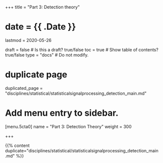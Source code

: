 +++
title = "Part 3: Detection theory"

# date = {{ .Date }}
lastmod = 2020-05-26

draft = false  # Is this a draft? true/false
toc = true  # Show table of contents? true/false
type = "docs"  # Do not modify.

# duplicate page

duplicated_page = "disciplines/statistical/statisticalsignalprocessing_detection_main.md"

# Add menu entry to sidebar.
[menu.5cta0]
name = "Part 3: Detection Theory"
weight = 300

+++

{{% content duplicate="disciplines/statistical/statisticalsignalprocessing_detection_main.md" %}}
